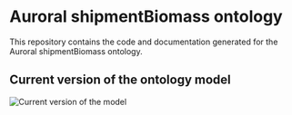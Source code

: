 # Auroral shipmentBiomass ontology

This repository contains the code and documentation generated for the  Auroral shipmentBiomass ontology.

## Current version of the ontology model

![Current version of the model](https://github.com/oeg-upm/auroral-shipmentBiomass-ontology/tree/main/diagrams/shipment.png "AURORAL shipment model")
